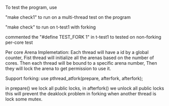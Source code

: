 To test the program, use 

"make check1"
to run on a multi-thread test on the program

"make check"
to run on t-test1 with forking

commented the "#define TEST_FORK 1" in t-test1 to tested on non-forking per-core test

Per core Arena Implemetation:
Each thread will have a id by a global counter, Fist thread will initialize all the arenas
based on the number of cores. Then each thread will be bound to a specific arena number,
Then they will lock the arena to get permission to use it.

Support forking:
use pthread_atfork(prepare, afterfork, afterfork);

in prepare() we lock all public locks, in afterfork() we unlock all public locks
this will prevent the deaklock problem in forking when another thread is lock some mutex.



